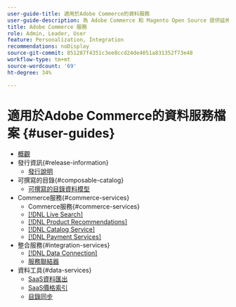 ```yaml
---
user-guide-title: 適用於Adobe Commerce的資料服務
user-guide-description: 為 Adobe Commerce 和 Magento Open Source 提供延伸功能託管服務的文件和資源。
title: Adobe Commerce 服務
role: Admin, Leader, User
feature: Personalization, Integration
recommendations: noDisplay
source-git-commit: 851287f4351c3ee8ccd24de4051a831352f73e48
workflow-type: tm+mt
source-wordcount: '69'
ht-degree: 34%

---
```


# 適用於Adobe Commerce的資料服務檔案 {#user-guides}

- [概觀](home.md)
- 發行資訊{#release-information}
   - [發行說明](/help/landing/release-notes-all.md)
- 可撰寫的目錄{#composable-catalog}
   - [可撰寫的目錄資料模型](https://experienceleague.adobe.com/docs/commerce-merchant-services/catalog-data-model/overview.html)
- Commerce服務{#commerce-services}
   - Commerce服務{#commerce-services}
   - [[!DNL Live Search]](https://experienceleague.adobe.com/docs/commerce-merchant-services/live-search/overview.html)
   - [[!DNL Product Recommendations]](https://experienceleague.adobe.com/docs/commerce-merchant-services/product-recommendations/guide-overview.html)
   - [[!DNL Catalog Service]](https://experienceleague.adobe.com/docs/commerce-merchant-services/catalog-service/guide-overview.html)
   - [[!DNL Payment Services]](https://experienceleague.adobe.com/docs/commerce-merchant-services/payment-services/guide-overview.html)
- 整合服務{#integration-services}
   - [[!DNL Data Connection]](https://experienceleague.adobe.com/docs/commerce-merchant-services/data-connection/overview.html)
   - [服務聯結器](/help/landing/saas.md)
- 資料工具{#data-services}
   - [SaaS資料匯出](https://experienceleague.adobe.com/docs/commerce-merchant-services/saas-data-export/overview.html)
   - [SaaS價格索引](https://experienceleague.adobe.com/docs/commerce-merchant-services/price-indexer/price-indexing.html)
   - [目錄同步](/help/landing/catalog-sync.md)






